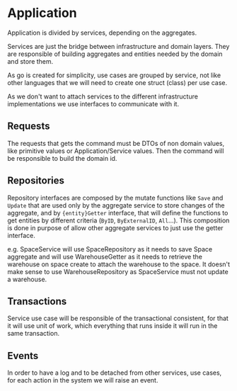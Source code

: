 # Application

Application is divided by services, depending on the aggregates.

Services are just the bridge between infrastructure and domain layers.
They are responsible of building aggregates and entities needed by the domain and store them.

As go is created for simplicity, use cases are grouped by service, not like other languages that we will need to create one struct (class) per use case.

As we don't want to attach services to the different infrastructure implementations we use interfaces to communicate with it.

## Requests

The requests that gets the command must be DTOs of non domain values, like primitive values or Application/Service values. Then the command will be responsible to build the domain id.

## Repositories

Repository interfaces are composed by the mutate functions like `Save` and `Update` that are used only by the aggregate service to store changes of the aggregate, and by `{entity}Getter` interface, that will define the functions to get entities by different criteria (`ByID`, `ByExternalID`, `All`...). This composition is done in purpose of allow other aggregate services to just use the getter interface.

e.g.
SpaceService will use SpaceRepository as it needs to save Space aggregate and will use WarehouseGetter as it needs to retrieve the warehouse on space create to attach the warehouse to the space. It doesn't make sense to use WarehouseRepository as SpaceService must not update a warehouse.

## Transactions

Service use case will be responsible of the transactional consistent, for that it will use unit of work, which everything that runs inside it will run in the same transaction.

## Events

In order to have a log and to be detached from other services, use cases, for each action in the system we will raise an event.
